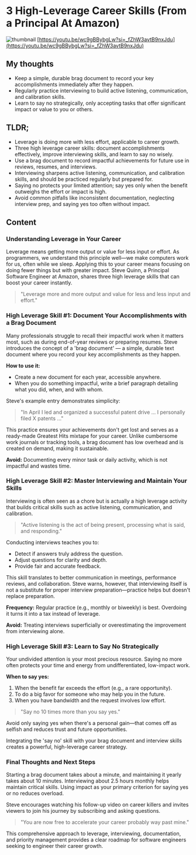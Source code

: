 # 3 High-Leverage Career Skills (From a Principal At Amazon)
![thumbnail](https://i.ytimg.com/vi/wc9gBBybgLw/maxresdefault.jpg)
[https://youtu.be/wc9gBBybgLw?si=_fZhW3avtB9nxJdu](https://youtu.be/wc9gBBybgLw?si=_fZhW3avtB9nxJdu)

## My thoughts

- Keep a simple, durable brag document to record your key accomplishments immediately after they happen.  
- Regularly practice interviewing to build active listening, communication, and calibration skills.  
- Learn to say no strategically, only accepting tasks that offer significant impact or value to you or others.

## TLDR;
- Leverage is doing more with less effort, applicable to career growth.
- Three high leverage career skills: document accomplishments effectively, improve interviewing skills, and learn to say no wisely.
- Use a brag document to record impactful achievements for future use in reviews, resumes, and interviews.
- Interviewing sharpens active listening, communication, and calibration skills, and should be practiced regularly but prepared for.
- Saying no protects your limited attention; say yes only when the benefit outweighs the effort or impact is high.
- Avoid common pitfalls like inconsistent documentation, neglecting interview prep, and saying yes too often without impact.





## Content

### Understanding Leverage in Your Career
Leverage means getting more output or value for less input or effort. As programmers, we understand this principle well—we make computers work for us, often while we sleep. Applying this to your career means focusing on doing fewer things but with greater impact. Steve Quinn, a Principal Software Engineer at Amazon, shares three high leverage skills that can boost your career instantly.

> "Leverage more and more output and value for less and less input and effort."

### High Leverage Skill #1: Document Your Accomplishments with a Brag Document
Many professionals struggle to recall their impactful work when it matters most, such as during end-of-year reviews or preparing resumes. Steve introduces the concept of a 'brag document' — a simple, durable text document where you record your key accomplishments as they happen.

**How to use it:**
- Create a new document for each year, accessible anywhere.
- When you do something impactful, write a brief paragraph detailing what you did, when, and with whom.

Steve's example entry demonstrates simplicity:

> "In April I led and organized a successful patent drive ... I personally filed X patents ..."

This practice ensures your achievements don't get lost and serves as a ready-made Greatest Hits mixtape for your career. Unlike cumbersome work journals or tracking tools, a brag document has low overhead and is created on demand, making it sustainable.

**Avoid:** Documenting every minor task or daily activity, which is not impactful and wastes time.

### High Leverage Skill #2: Master Interviewing and Maintain Your Skills
Interviewing is often seen as a chore but is actually a high leverage activity that builds critical skills such as active listening, communication, and calibration.

> "Active listening is the act of being present, processing what is said, and responding."

Conducting interviews teaches you to:
- Detect if answers truly address the question.
- Adjust questions for clarity and depth.
- Provide fair and accurate feedback.

This skill translates to better communication in meetings, performance reviews, and collaboration. Steve warns, however, that interviewing itself is not a substitute for proper interview preparation—practice helps but doesn't replace preparation.

**Frequency:** Regular practice (e.g., monthly or biweekly) is best. Overdoing it turns it into a tax instead of leverage.

**Avoid:** Treating interviews superficially or overestimating the improvement from interviewing alone.

### High Leverage Skill #3: Learn to Say No Strategically
Your undivided attention is your most precious resource. Saying no more often protects your time and energy from undifferentiated, low-impact work.

**When to say yes:**
1. When the benefit far exceeds the effort (e.g., a rare opportunity).
2. To do a big favor for someone who may help you in the future.
3. When you have bandwidth and the request involves low effort.

> "Say no 10 times more than you say yes."

Avoid only saying yes when there's a personal gain—that comes off as selfish and reduces trust and future opportunities.

Integrating the 'say no' skill with your brag document and interview skills creates a powerful, high-leverage career strategy.

### Final Thoughts and Next Steps
Starting a brag document takes about a minute, and maintaining it yearly takes about 10 minutes. Interviewing about 2.5 hours monthly helps maintain critical skills. Using impact as your primary criterion for saying yes or no reduces overload.

Steve encourages watching his follow-up video on career killers and invites viewers to join his journey by subscribing and asking questions.

> "You are now free to accelerate your career probably way past mine."

This comprehensive approach to leverage, interviewing, documentation, and priority management provides a clear roadmap for software engineers seeking to engineer their career growth.
